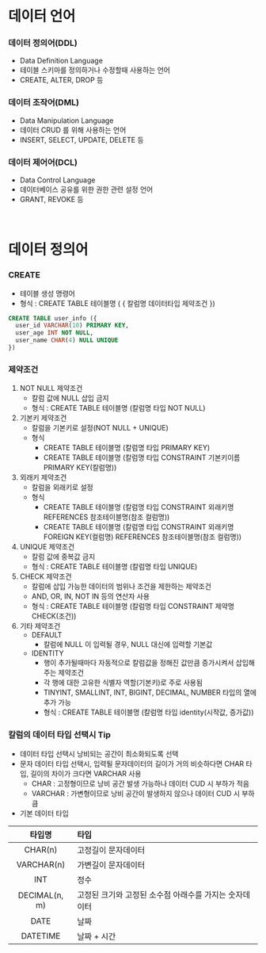# 데이터 언어
### 데이터 정의어(DDL)
* Data Definition Language
* 테이블 스키마를 정의하거나 수정할때 사용하는 언어
* CREATE, ALTER, DROP 등

### 데이터 조작어(DML)
* Data Manipulation Language
* 데이터 CRUD 를 위해 사용하는 언어
* INSERT, SELECT, UPDATE, DELETE 등 

### 데이터 제어어(DCL)
* Data Control Language
* 데이터베이스 공유를 위한 권한 관련 설정 언어
* GRANT, REVOKE 등

<br>

# 데이터 정의어
### CREATE
* 테이블 생성 명령어
* 형식 : CREATE TABLE 테이블명 ( { 칼럼명 데이터타입 제약조건 })
```sql
CREATE TABLE user_info ({
  user_id VARCHAR(10) PRIMARY KEY,
  user_age INT NOT NULL,
  user_name CHAR(4) NULL UNIQUE
})
```
### 제약조건
1. NOT NULL 제약조건
	* 칼럼 값에 NULL 삽입 금지
	* 형식 : CREATE TABLE 테이블명 (칼럼명 타입 NOT NULL)
2. 기본키 제약조건
	* 칼럼을 기본키로 설정(NOT NULL + UNIQUE)
	* 형식
		* CREATE TABLE 테이블명 (칼럼명 타입 PRIMARY KEY)
		* CREATE TABLE 테이블명 (칼럼명 타입 CONSTRAINT 기본키이름 PRIMARY KEY(칼럼명))
3. 외래키 제약조건
	* 칼럼을 외래키로 설정
	* 형식
		* CREATE TABLE 테이블명 (칼럼명 타입 CONSTRAINT 외래키명 REFERENCES 참조테이블명(참조 컬럼명))
		* CREATE TABLE 테이블명 (칼럼명 타입 CONSTRAINT 외래키명 FOREIGN KEY(컬럼명) REFERENCES 참조테이블명(참조 컬럼명))
4. UNIQUE 제약조건
	* 칼럼 값에 중복값 금지
	* 형식 : CREATE TABLE 테이블명 (칼럼명 타입 UNIQUE)
5. CHECK 제약조건
	* 칼럼에 삽입 가능한 데이터의 범위나 조건을 제한하는 제약조건
	* AND, OR, IN, NOT IN 등의 연산자 사용
	* 형식 : CREATE TABLE 테이블명 (칼럼명 타입 CONSTRAINT 제약명 CHECK(조건))
6. 기타 제약조건
	* DEFAULT
		* 칼럼에 NULL 이 입력될 경우, NULL 대신에 입력할 기본값
	* IDENTITY
		* 행이 추가될때마다 자동적으로 칼럼값을 정해진 값만큼 증가시켜서 삽입해주는 제약조건
		* 각 행에 대한 고유한 식별자 역할(기본키)로 주로 사용됨
		* TINYINT, SMALLINT, INT, BIGINT, DECIMAL, NUMBER 타입의 열에 추가 가능
		* 형식 : CREATE TABLE 테이블명 (칼럼명 타입 identity(시작값, 증가값))

### 칼럼의 데이터 타입 선택시 Tip
* 데이터 타입 선택시 낭비되는 공간이 최소화되도록 선택
* 문자 데이터 타입 선택시, 입력될 문자데이터의 길이가 거의 비슷하다면 CHAR 타입, 길이의 차이가 크다면 VARCHAR 사용
	* CHAR : 고정형이므로 낭비 공간 발생 가능하나 데이터 CUD 시 부하가 적음 
	* VARCHAR : 가변형이므로 낭비 공간이 발생하지 않으나 데이터 CUD 시 부하 큼
* 기본 데이터 타입

| 타입명 | 타입 |
|:-----:|:-----|
|CHAR(n)|고정길이 문자데이터|
|VARCHAR(n)|가변길이 문자데이터|
|INT|정수|
|DECIMAL(n, m)|고정된 크기와 고정된 소수점 아래수를 가지는 숫자데이터|
|DATE|날짜|
|DATETIME|날짜 + 시간|